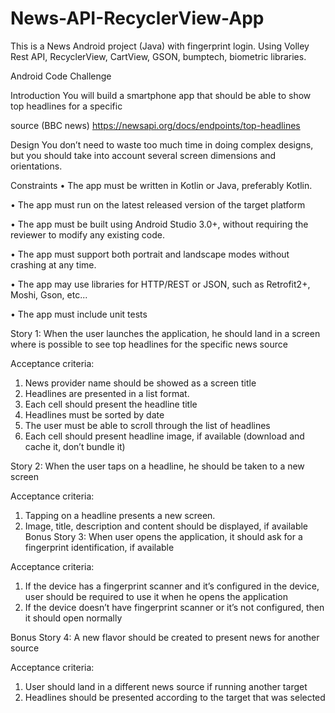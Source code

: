 # News-API-RecyclerView-App
This is a News Android project (Java) with fingerprint login. Using Volley Rest API, RecyclerView, CartView, GSON, bumptech, biometric libraries.

Android Code Challenge

Introduction
You will build a smartphone app that should be able to show top headlines for a specific

source (BBC news)
https://newsapi.org/docs/endpoints/top-headlines

Design
You don’t need to waste too much time in doing complex designs, but you should take into
account several screen dimensions and orientations.

Constraints
• The app must be written in Kotlin or Java, preferably Kotlin.

• The app must run on the latest released version of the target platform

• The app must be built using Android Studio 3.0+, without requiring the reviewer to modify any existing code.

• The app must support both portrait and landscape modes without crashing at any time.

• The app may use libraries for HTTP/REST or JSON, such as Retrofit2+, Moshi, Gson, etc...

• The app must include unit tests

Story 1: When the user launches the application, he should land in a screen where is possible to see top headlines for the specific news source

Acceptance criteria:
1. News provider name should be showed as a screen title
2. Headlines are presented in a list format.
3. Each cell should present the headline title
4. Headlines must be sorted by date
5. The user must be able to scroll through the list of headlines
6. Each cell should present headline image, if available (download and cache it, don’t bundle it)

Story 2: When the user taps on a headline, he should be taken to a new screen

Acceptance criteria:
1. Tapping on a headline presents a new screen.
2. Image, title, description and content should be displayed, if available Bonus Story 3: When user opens the application, 
it should ask for a fingerprint identification, if available

Acceptance criteria:
1. If the device has a fingerprint scanner and it’s configured in the device, user should be required to use it when he opens the application
2. If the device doesn’t have fingerprint scanner or it’s not configured, then it should open normally
 
Bonus Story 4: A new flavor should be created to present news for another source

Acceptance criteria:
1. User should land in a different news source if running another target
2. Headlines should be presented according to the target that was selected

